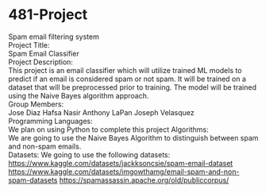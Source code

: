 # 481-Project
Spam email filtering system
<br />
Project Title:
<br />
Spam Email Classifier
<br />
Project Description:
<br />
This project is an email classifier which will utilize trained ML models to predict if an email is considered spam or not spam. It will be trained on a dataset that will be preprocessed prior to training. The model will be trained using the Naive Bayes algorithm approach. 
<br />
Group Members:<br />
Jose Diaz
Hafsa Nasir
Anthony LaPan
Joseph Velasquez<br />
Programming Languages:<br />
We plan on using Python to complete this project 
Algorithms:<br />
We are going to use the Naive Bayes Algorithm to distinguish between spam and non-spam emails.  
Datasets:
We going to use the following datasets:
https://www.kaggle.com/datasets/jackksoncsie/spam-email-dataset
https://www.kaggle.com/datasets/imgowthamg/email-spam-and-non-spam-datasets
https://spamassassin.apache.org/old/publiccorpus/
